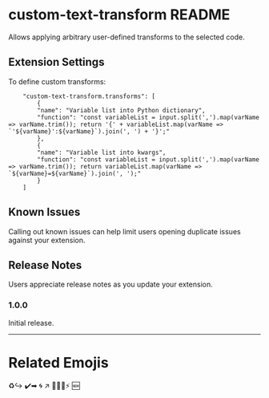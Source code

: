 # custom-text-transform README

Allows applying arbitrary user-defined transforms to the selected code.

## Extension Settings

To define custom transforms:
```
    "custom-text-transform.transforms": [
        {
        "name": "Variable list into Python dictionary",
        "function": "const variableList = input.split(',').map(varName => varName.trim()); return '{' + variableList.map(varName => `'${varName}':${varName}`).join(', ') + '}';"
        },
        {
        "name": "Variable list into kwargs",
        "function": "const variableList = input.split(',').map(varName => varName.trim()); return variableList.map(varName => `${varName}=${varName}`).join(', ');"
        }
    ]
```


## Known Issues

Calling out known issues can help limit users opening duplicate issues against your extension.

## Release Notes

Users appreciate release notes as you update your extension.

### 1.0.0

Initial release.

---

# Related Emojis

♻↪️
✔️➡
🌀
↗
🌟✨💫⚡
🆕


